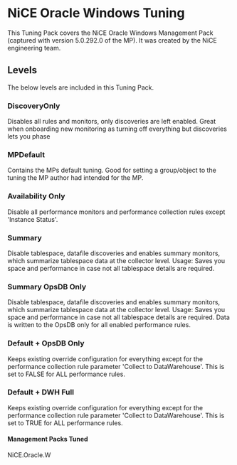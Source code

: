 # NiCE Oracle Windows Tuning

This Tuning Pack covers the NiCE Oracle Windows Management Pack (captured with version 5.0.292.0 of the MP). It was created by the NiCE engineering team.

## Levels

The below levels are included in this Tuning Pack.

### DiscoveryOnly

Disables all rules and monitors, only discoveries are left enabled. Great when onboarding new monitoring as turning off everything but discoveries lets you phase

### MPDefault

Contains the MPs default tuning. Good for setting a group/object to the tuning the MP author had intended for the MP.

### Availability Only

Disable all performance monitors and performance collection rules except 'Instance Status'.

### Summary

Disable tablespace, datafile discoveries and enables summary monitors, which summarize tablespace data at the collector level. Usage: Saves you space and performance in case not all tablespace details are required.

### Summary OpsDB Only

Disable tablespace, datafile discoveries and enables summary monitors, which summarize tablespace data at the collector level. Usage: Saves you space and performance in case not all tablespace details are required. Data is written to the OpsDB only for all enabled performance rules.

### Default + OpsDB Only

Keeps existing override configuration for everything except for the performance collection rule parameter 'Collect to DataWarehouse'. This is set to FALSE for ALL performance rules.

### Default + DWH Full

Keeps existing override configuration for everything except for the performance collection rule parameter 'Collect to DataWarehouse'. This is set to TRUE for ALL performance rules.

#### Management Packs Tuned

NiCE.Oracle.W
